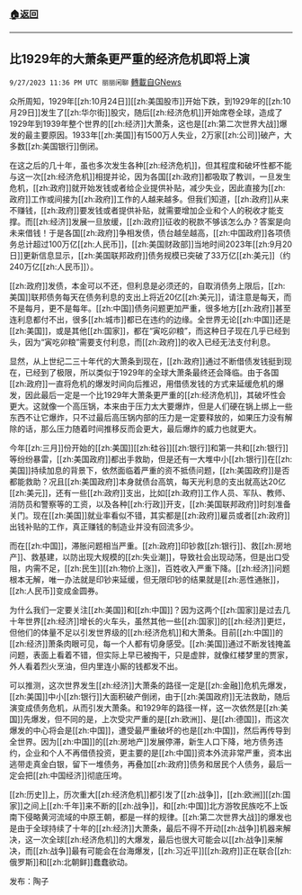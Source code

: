 ###  [:house:返回](README.md)
---


## 比1929年的大萧条更严重的经济危机即将上演
`9/27/2023 11:36 PM UTC 丽丽闲聊` [轉載自GNews](https://gnews.org/articles/1748960)

众所周知，1929年[[zh:10月24日]][[zh:美国股市]]开始下跌，到1929年的[[zh:10月29日]]发生了[[zh:华尔街]]股灾，随后[[zh:经济危机]]开始席卷全球，造成了1929年到1939年整个世界的[[zh:经济]]大萧条，这也是[[zh:第二次世界大战]]爆发的最主要原因。1933年[[zh:美国]]有1500万人失业，2万家[[zh:公司]]破产，大多数[[zh:美国银行]]倒闭。

在这之后的几十年，虽也多次发生各种[[zh:经济危机]]，但其程度和破坏性都不能与这一次[[zh:经济危机]]相提并论，因为各国[[zh:政府]]都吸取了教训，一旦发生危机，[[zh:政府]]就开始发钱或者给企业提供补贴，减少失业，因此直接为[[zh:政府]]工作或间接为[[zh:政府]]工作的人越来越多。但我们知道，[[zh:政府]]从来不赚钱，[[zh:政府]]要发钱或者提供补贴，就需要增加企业和个人的税收才能支撑。而[[zh:经济]]发展一旦放缓，[[zh:政府]]征收的税款不够该怎么办？答案是向未来借钱！于是各国[[zh:政府]]争相发债，债台越垒越高，[[zh:中国政府]]各项债务总计超过100万亿[[zh:人民币]]，[[zh:美国财政部]]当地时间2023年[[zh:9月20日]]更新信息显示，[[zh:美国联邦政府]]债务规模已突破了33万亿[[zh:美元]]（约240万亿[[zh:人民币]]）。

[[zh:政府]]发债，本金可以不还，但利息是必须还的，自取消债务上限后，[[zh:美国]]联邦债务每天在债务利息的支出上将近20亿[[zh:美元]]，请注意是每天，而不是每月，更不是每年。[[zh:中国]]债务问题更加严重，很多地方[[zh:政府]]甚至连利息都付不出，很多[[zh:城市]]都已在违约的边缘。全世界无论[[zh:中国]]还是[[zh:美国]]，或是其他[[zh:国家]]，都在“寅吃卯粮”，而这种日子现在几乎已经到头，因为“寅吃卯粮”需要支付利息，而[[zh:政府]]的收入已经无法支付利息。

显然，从上世纪二三十年代的大萧条到现在，[[zh:政府]]通过不断借债发钱挺到现在，已经到了极限，所以类似于1929年的全球大萧条最终还会降临。由于各国[[zh:政府]]一直将危机的爆发时间向后推迟，用借债发钱的方式来延缓危机的爆发，因此最后一定是一个比1929年大萧条更严重的[[zh:经济危机]]，其破坏性会更大。这就像一个高压锅，本来由于压力太大要爆炸，但是人们硬在锅上绑上一些东西不让它爆炸，只不过最后高压锅内部的压力是一定要释放的，如果压力没有解除的话，那么压力随着时间推移反而会更大，最后爆炸的威力也就更大。

今年[[zh:三月]]份开始的[[zh:美国]][[zh:硅谷]][[zh:银行]]和第一共和[[zh:银行]]等纷纷暴雷，[[zh:美国政府]]都出手救助，但是还有一大堆中小[[zh:银行]]在[[zh:美国]]持续加息的背景下，依然面临着严重的资不抵债问题，[[zh:美国政府]]是否都能救助？况且[[zh:美国政府]]本身就债台高筑，每天光利息的支出就高达20亿[[zh:美元]]，还有一些[[zh:政府]]支出，比如[[zh:政府]]工作人员、军队、教师、消防员和警察等的工资，以及各种[[zh:行政]]开支，[[zh:美国联邦政府]]时刻准备关门。现在[[zh:美国]]就业率看似不错，其实都是[[zh:政府]]雇员或者[[zh:政府]]出钱补贴的工作，真正赚钱的制造业并没有回流多少。

而在[[zh:中国]]，滞胀问题相当严重。[[zh:政府]]印钞救[[zh:银行]]、救[[zh:房地产]]、救基建，以防出现大规模的[[zh:失业潮]]，导致社会出现动荡，但是出口受阻，内需不足，[[zh:民生]][[zh:物价上涨]]，百姓收入严重下降。[[zh:经济]]问题根本无解，唯一办法就是印钞来延缓，但无限印钞的结果就是[[zh:恶性通胀]]，[[zh:人民币]]变成金圆券。

为什么我们一定要关注[[zh:美国]]和[[zh:中国]]？因为这两个[[zh:国家]]是过去几十年世界[[zh:经济]]增长的火车头，虽然其他一些[[zh:国家]]的[[zh:经济]]更烂，但他们的体量不足以引发世界级的[[zh:经济危机]]和大萧条。目前[[zh:中国]]的[[zh:经济]]萧条肉眼可见，每一个人都有切身感受。[[zh:美国]]通过不断发钱掩盖问题，表面上看着不错，但实际上早已被掏干，只是虚胖，就像红楼梦里的贾家，外人看着烈火烹油，但内里连小厮的钱都发不出。

可以推测，这次世界发生[[zh:经济]]大萧条的路径一定是[[zh:金融]]危机先爆发，[[zh:美国]]中小[[zh:银行]]大面积破产倒闭，由于[[zh:美国政府]]无法救助，随后演变成债务危机，从而引发大萧条。和1929年的路径一样，这一次依然是[[zh:美国]]先爆发，但不同的是，上次受灾严重的是[[zh:欧洲]]、是[[zh:德国]]，而这次爆发的中心将会是[[zh:中国]]，遭受最严重破坏的也是[[zh:中国]]，然后再传导到全世界。因为[[zh:中国]]的[[zh:房地产]]发展停滞，新生人口下降，地方债务违约，企业和个人不再借债投资，更主要的是[[zh:中国]]资本外流非常严重，资本出逃带走真金白银，留下一堆债务，再叠加[[zh:政府]]债务和居民个人债务，最后一定会把[[zh:中国经济]]彻底压垮。

[[zh:历史]]上，历次重大[[zh:经济危机]]都引发了[[zh:战争]]，[[zh:欧洲]][[zh:国家]]之间上[[zh:千年]]来不断的[[zh:战争]]，和[[zh:中国]]北方游牧民族吃不上饭南下侵略黄河流域的中原王朝，都是一样的规律。[[zh:第二次世界大战]]的爆发也是由于全球持续了十年的[[zh:经济]]大萧条，最后不得不开动[[zh:战争]]机器来解决，这一次全球[[zh:经济危机]]的大爆发，最后也很大可能会以[[zh:战争]]来解决，而[[zh:战争]]最有可能会在台海爆发，[[zh:习近平]][[zh:政府]]正在联合[[zh:俄罗斯]]和[[zh:北朝鲜]]蠢蠢欲动。

发布：陶子
